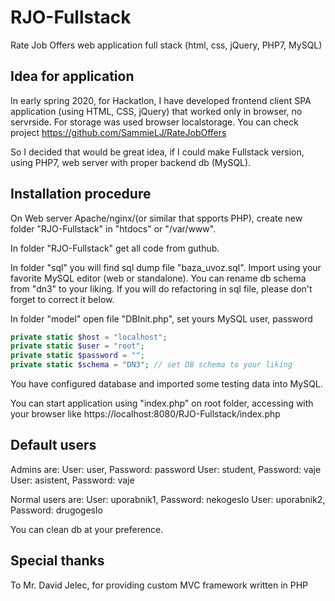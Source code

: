 # RJO-Fullstack
Rate Job Offers web application full stack (html, css, jQuery, PHP7, MySQL)

## Idea for application
In early spring 2020, for Hackatlon, I have developed frontend client SPA application (using HTML, CSS, jQuery) that worked only in browser, no servrside. For storage was used browser localstorage. You can check project https://github.com/SammieLJ/RateJobOffers

So I decided that would be great idea, if I could make Fullstack version, using PHP7, web server with proper backend db (MySQL).

## Installation procedure

On Web server Apache/nginx/(or similar that spports PHP), create new folder "RJO-Fullstack" in "htdocs" or "/var/www".

In folder "RJO-Fullstack" get all code from guthub.

In folder "sql" you will find sql dump file "baza_uvoz.sql". Import using your favorite MySQL editor (web or standalone). You can rename db schema from "dn3" to your liking. If you will do refactoring in sql file, please don't forget to correct it below.

In folder "model" open file "DBInit.php", set yours MySQL user, password

```php
private static $host = "localhost";
private static $user = "root";
private static $password = "";
private static $schema = "DN3"; // set DB schema to your liking
 ```
 
 You have configured database and imported some testing data into MySQL.
 
 You can start application using "index.php" on root folder, accessing with your browser like https://localhost:8080/RJO-Fullstack/index.php
 
 ## Default users
 
 Admins are:
 User: user, Password: password
 User: student, Password: vaje
 User: asistent, Password: vaje
 
 Normal users are:
 User: uporabnik1, Password: nekogeslo
 User: uporabnik2, Password: drugogeslo
 
 You can clean db at your preference.
 
 ## Special thanks
 
 To Mr. David Jelec, for providing custom MVC framework written in PHP
